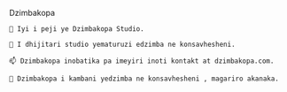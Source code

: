 Dzimbakopa

    🌱 Iyi i peji ye Dzimbakopa Studio.

    🌱 I dhijitari studio yematuruzi edzimba ne konsavhesheni.

    📫 Dzimbakopa inobatika pa imeyiri inoti kontakt at dzimbakopa.com.

    🌱 Dzimbakopa i kambani yedzimba ne konsavhesheni , magariro akanaka.

